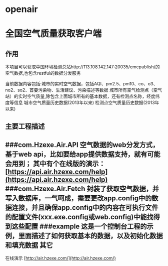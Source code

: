 # openair
全国空气质量获取客户端
=================================
作用
--------------------------------
本项目可以获取中国环境检测总站http://113.108.142.147:20035/emcpublish/的空气数据,也包含restful的数据分发服务

当前数据内容包括:城市的实时空气数据，包括AQI、pm2.5、pm10、co、o3、no2、so2、首要污染物、生活建议、污染描述等数据
城市所有空气检测点（空气站）的实时空气质量,除包含上面城市所有的基本数据，还有检测点名称，经度纬度等信息
城市空气质量历史数据(2013年以来)
检测点空气质量历史数据(2013年以来)

主要工程描述
----------------------------------
###com.Hzexe.Air.API
空气数据的web分发方式，基于web api，比如要给app提供数据支持，就有可能会用到；
其中有个在线版的演示：[https://api.air.hzexe.com/help](https://api.air.hzexe.com/help)
###com.Hzexe.Air.Fetch
封装了获取空气数据，并写入数据库，一气呵成，需要更改app.config中的数据连接，并且确保app.config中的内容在可执行文件的配置文件(xxx.exe.config或web.config)中能找得到这些配置
###example
这是一个控制台工程的示例，里面描述了如何获取基本的数据，以及初始化数据和填充数据
其它
-----------------------------------
在线演示
[http://air.hzexe.com/](http://air.hzexe.com/)
